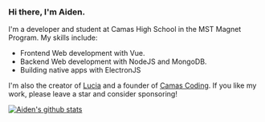 ### Hi there, I'm Aiden.

I'm a developer and student at Camas High School in the MST Magnet Program. My skills include:

- Frontend Web development with Vue.
- Backend Web development with NodeJS and MongoDB.
- Building native apps with ElectronJS

I'm also the creator of [Lucia](https://github.com/aidenybai/lucia) and a founder of [Camas Coding](https://camascoding.netlify.app). If you like my work, please leave a star and consider sponsoring!

[![Aiden's github stats](https://github-readme-stats.vercel.app/api?username=aidenybai&count_private=true&show_icons=true&include_all_commits=true&title_color=7460E1&bg_color=ffffff00&icon_color=7460E1&hide=issues,prs&hide_border=true)](https://aidenybai.netlify.app)
